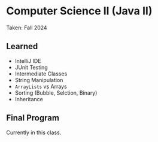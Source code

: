 # Computer Science II (Java II)
Taken: Fall 2024

## Learned
- IntelliJ IDE
- JUnit Testing
- Intermediate Classes
- String Manipulation
- `ArrayLists` vs Arrays
- Sorting (Bubble, Selction, Binary)
- Inheritance

## Final Program
Currently in this class.
